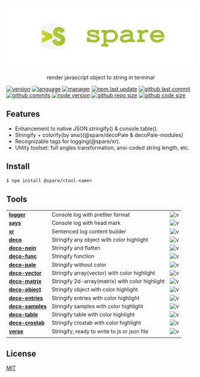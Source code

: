 <div align="center">
  <img alt="banner" src="./media/spare-banner.svg">
  <p align="center">render javascript object to string in terminal</p>
</div>

[![version](https://img.shields.io/npm/v/@spare/deco?logo=npm&style=flat-square)]()
[![language](https://img.shields.io/github/languages/top/gadge/spare?logo=javascript&style=flat-square)][url-github]
[![manager](https://img.shields.io/badge/manager-pnpm-F69220?logo=pnpm&logoColor=EEE&style=flat-square)][url-github]
[![npm last update](https://img.shields.io/npm/last-update/@spare/deco?logo=npm&style=flat-square)]()
[![github last commit](https://img.shields.io/github/last-commit/gadge/spare?logo=github&style=flat-square)][url-github]
[![github commits](https://img.shields.io/github/commit-activity/t/gadge/spare?logo=github&style=flat-square)][url-github]
[![node version](https://img.shields.io/node/v/@spare/deco/latest?logo=node.js&style=flat-square)]()
[![github repo size](https://img.shields.io/github/repo-size/gadge/spare)]()
[![github code size](https://img.shields.io/github/languages/code-size/gadge/spare)]()

[//]: <> (Link)

[url-github]: https://github.com/gadge/spare

[url-npm]: https://npmjs.org/package/@spare/deco

## Features

- Enhancement to native JSON.stringify() & console.table().
- Stringify + colorify(by ansi)(@spare/decoPale & decoPale-modules)
- Recognizable tags for logging(@spare/xr).
- Utility toolset: full angles transformation, ansi-coded string length, etc.

## Install

```console
$ npm install @spare/<tool-name>
```

## Tools

|                                                     |                                                 |                       |
|-----------------------------------------------------|-------------------------------------------------|-----------------------|
| [**logger**](packages/debugger/logger)              | Console log with prettier format                | ![v][logger-dm]       |
| [**says**](packages/debugger/says)                  | Console log with head mark                      | ![v][says-dm]         |
| [**xr**](packages/debugger/xr)                      | Sentenced log content builder                   | ![v][xr-dm]           |
| [**deco**](packages/recursive/deco)                 | Stringify any object with color highlight       | ![v][deco-dm]         |
| [**deco-nein**](packages/recursive/deco-flat)       | Stringify and flatten                           | ![v][deco-nein-dm]    |
| [**deco-func**](packages/recursive/deco-func)       | Stringify function                              | ![v][deco-func-dm]    |
| [**deco-pale**](packages/recursive/deco-pale)       | Stringify without color                         | ![v][deco-pale-dm]    |
| [**deco-vector**](packages/primitive/deco-vector)   | Stringify array(vector) with color highlight    | ![v][deco-vector-dm]  |
| [**deco-matrix**](packages/primitive/deco-matrix)   | Stringify 2d-array(matrix) with color highlight | ![v][deco-matrix-dm]  |
| [**deco-object**](packages/primitive/deco-object)   | Stringify object with color highlight           | ![v][deco-object-dm]  |
| [**deco-entries**](packages/primitive/deco-entries) | Stringify entries with color highlight          | ![v][deco-entries-dm] |
| [**deco-samples**](packages/interop/deco-samples)   | Stringify samples with color highlight          | ![v][deco-samples-dm] |
| [**deco-table**](packages/interop/deco-table)       | Stringify table with color highlight            | ![v][deco-table-dm]   |
| [**deco-crostab**](packages/interop/deco-crostab)   | Stringify crostab with color highlight          | ![v][deco-crostab-dm] |
| [**verse**](packages/interop/verse)                 | Stringify, ready to write to js or json file    | ![v][verse-dm]        |
|                                                     |                                                 |                       |

[//]: <> (Local routes)

[logger-dm]:       https://flat.badgen.net/npm/dm/@spare/logger
[says-dm]:         https://flat.badgen.net/npm/dm/@spare/says
[xr-dm]:           https://flat.badgen.net/npm/dm/@spare/xr
[deco-dm]:         https://flat.badgen.net/npm/dm/@spare/deco
[deco-nein-dm]:    https://flat.badgen.net/npm/dm/@spare/deco-flat
[deco-func-dm]:    https://flat.badgen.net/npm/dm/@spare/deco-func
[deco-pale-dm]:    https://flat.badgen.net/npm/dm/@spare/deco-pale
[deco-vector-dm]:  https://flat.badgen.net/npm/dm/@spare/deco-vector
[deco-matrix-dm]:  https://flat.badgen.net/npm/dm/@spare/deco-matrix
[deco-object-dm]:  https://flat.badgen.net/npm/dm/@spare/deco-object
[deco-entries-dm]: https://flat.badgen.net/npm/dm/@spare/deco-entries
[deco-samples-dm]: https://flat.badgen.net/npm/dm/@spare/deco-samples
[deco-table-dm]:   https://flat.badgen.net/npm/dm/@spare/deco-table
[deco-crostab-dm]: https://flat.badgen.net/npm/dm/@spare/deco-crostab
[verse-dm]:        https://flat.badgen.net/npm/dm/@spare/verse

## License

[MIT](http://opensource.org/licenses/MIT)
